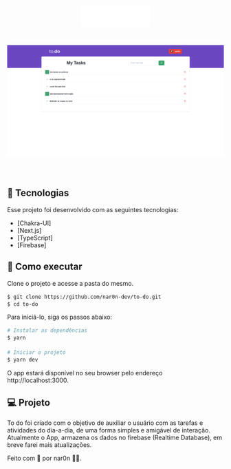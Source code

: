 <p align="center">
  <img alt="devfinance" src=".github/logo.svg" width="160px">
</p>

<h1 align="center">
    <img alt="devfinance" src=".github/covertodoo.png" />
</h1>

<br>

## 🧪 Tecnologias

Esse projeto foi desenvolvido com as seguintes tecnologias:

- [Chakra-UI]
- [Next.js]
- [TypeScript]
- [Firebase]

## 🚀 Como executar

Clone o projeto e acesse a pasta do mesmo.

```bash
$ git clone https://github.com/nar0n-dev/to-do.git
$ cd to-do
```


Para iniciá-lo, siga os passos abaixo:
```bash
# Instalar as dependências
$ yarn

# Iniciar o projeto
$ yarn dev
```
O app estará disponível no seu browser pelo endereço http://localhost:3000.

## 💻 Projeto

To do foi criado com o objetivo de auxiliar o usuário com as tarefas e atividades do dia-a-dia, de uma forma simples e amigável de interação. Atualmente o App, armazena os dados no firebase (Realtime Database), em breve farei mais atualizações.

Feito com 💜 por nar0n 👋🏻.
